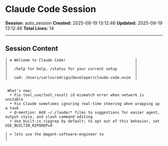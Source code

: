 # Claude Code Session

**Session:** auto_session
**Created:** 2025-08-19 13:12:46
**Updated:** 2025-08-19 13:12:46
**Total Lines:** 14

---

## Session Content

```terminal
│ ✻ Welcome to Claude Code!                               │
│                                                         │
│   /help for help, /status for your current setup        │
│                                                         │
│   cwd: /Users/carlosrodrigo/Developer/claude-code.nvim  │


 What's new:
  • Fix tool_use/tool_result id mismatch error when network is unstable
  • Fix Claude sometimes ignoring real-time steering when wrapping up a task
  • @-mention: Add ~/.claude/* files to suggestions for easier agent, output style, and slash command editing
  • Use built-in ripgrep by default; to opt out of this behavior, set USE_BUILTIN_RIPGREP=0

│ > lets use the @agent-software-engineer to                                                                                                                                                                          │
```
